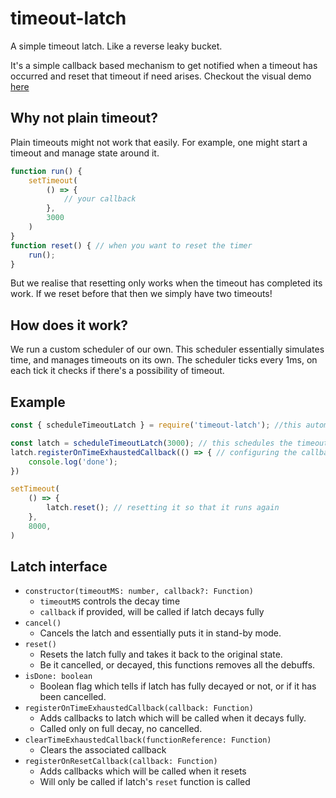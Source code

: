 # timeout-latch
A simple timeout latch. Like a reverse leaky bucket.

It's a simple callback based mechanism to get notified when a timeout has occurred and reset that timeout
if need arises.
Checkout the visual demo [here](https://observablehq.com/d/2531ae77ca3d9231)


## Why not plain timeout?
Plain timeouts might not work that easily. For example, one might start a timeout and manage state around it.
```js
function run() {
    setTimeout(
        () => {
            // your callback       
        },
        3000
    )
}
function reset() { // when you want to reset the timer
    run();
}
```
But we realise that resetting only works when the timeout has completed its work. If we reset before that
then we simply have two timeouts!

## How does it work?
We run a custom scheduler of our own. This scheduler essentially simulates time, and manages timeouts on its own.
The scheduler ticks every 1ms, on each tick it checks if there's a possibility of timeout. 

## Example
```js
const { scheduleTimeoutLatch } = require('timeout-latch'); //this automatically kickstarts the scheduler

const latch = scheduleTimeoutLatch(3000); // this schedules the timeout
latch.registerOnTimeExhaustedCallback(() => { // configuring the callback
    console.log('done');
})

setTimeout(
    () => {
        latch.reset(); // resetting it so that it runs again
    },
    8000,
)
```

## Latch interface
- `constructor(timeoutMS: number, callback?: Function)`
    - `timeoutMS` controls the decay time
    - `callback` if provided, will be called if latch decays fully
- `cancel()`
    - Cancels the latch and essentially puts it in stand-by mode.
- `reset()`
    - Resets the latch fully and takes it back to the original state.
    - Be it cancelled, or decayed, this functions removes all the debuffs.
- `isDone: boolean`
    - Boolean flag which tells if latch has fully decayed or not, or if it has been cancelled.
- `registerOnTimeExhaustedCallback(callback: Function)`
    - Adds callbacks to latch which will be called when it decays fully.
    - Called only on full decay, no cancelled.
- `clearTimeExhaustedCallback(functionReference: Function)`
    - Clears the associated callback
- `registerOnResetCallback(callback: Function)`
    - Adds callbacks which will be called when it resets
    - Will only be called if latch's `reset` function is called
    
